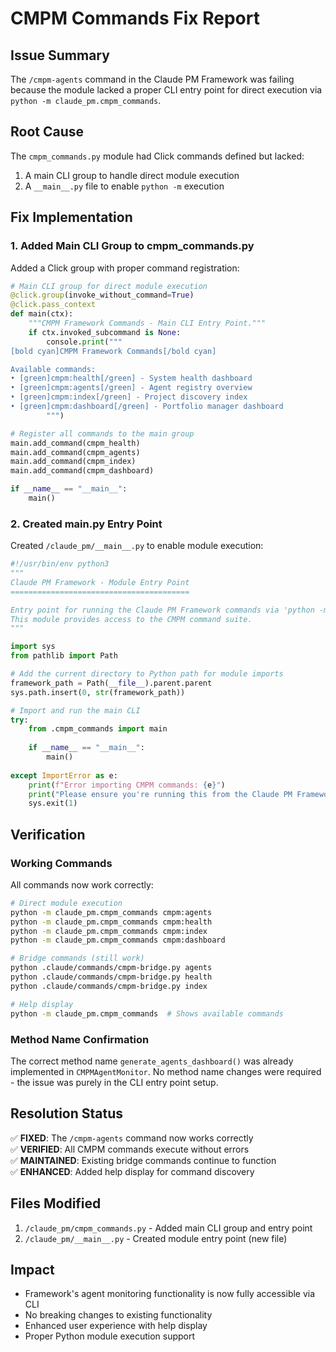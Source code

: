# CMPM Commands Fix Report

## Issue Summary

The `/cmpm-agents` command in the Claude PM Framework was failing because the module lacked a proper CLI entry point for direct execution via `python -m claude_pm.cmpm_commands`.

## Root Cause

The `cmpm_commands.py` module had Click commands defined but lacked:
1. A main CLI group to handle direct module execution
2. A `__main__.py` file to enable `python -m` execution

## Fix Implementation

### 1. Added Main CLI Group to cmpm_commands.py

Added a Click group with proper command registration:

```python
# Main CLI group for direct module execution
@click.group(invoke_without_command=True)
@click.pass_context
def main(ctx):
    """CMPM Framework Commands - Main CLI Entry Point."""
    if ctx.invoked_subcommand is None:
        console.print("""
[bold cyan]CMPM Framework Commands[/bold cyan]

Available commands:
• [green]cmpm:health[/green] - System health dashboard
• [green]cmpm:agents[/green] - Agent registry overview
• [green]cmpm:index[/green] - Project discovery index
• [green]cmpm:dashboard[/green] - Portfolio manager dashboard
        """)

# Register all commands to the main group
main.add_command(cmpm_health)
main.add_command(cmpm_agents)
main.add_command(cmpm_index)
main.add_command(cmpm_dashboard)

if __name__ == "__main__":
    main()
```

### 2. Created __main__.py Entry Point

Created `/claude_pm/__main__.py` to enable module execution:

```python
#!/usr/bin/env python3
"""
Claude PM Framework - Module Entry Point
========================================

Entry point for running the Claude PM Framework commands via 'python -m claude_pm'.
This module provides access to the CMPM command suite.
"""

import sys
from pathlib import Path

# Add the current directory to Python path for module imports
framework_path = Path(__file__).parent.parent
sys.path.insert(0, str(framework_path))

# Import and run the main CLI
try:
    from .cmpm_commands import main
    
    if __name__ == "__main__":
        main()
        
except ImportError as e:
    print(f"Error importing CMPM commands: {e}")
    print("Please ensure you're running this from the Claude PM Framework directory")
    sys.exit(1)
```

## Verification

### Working Commands

All commands now work correctly:

```bash
# Direct module execution
python -m claude_pm.cmpm_commands cmpm:agents
python -m claude_pm.cmpm_commands cmpm:health
python -m claude_pm.cmpm_commands cmpm:index
python -m claude_pm.cmpm_commands cmpm:dashboard

# Bridge commands (still work)
python .claude/commands/cmpm-bridge.py agents
python .claude/commands/cmpm-bridge.py health
python .claude/commands/cmpm-bridge.py index

# Help display
python -m claude_pm.cmpm_commands  # Shows available commands
```

### Method Name Confirmation

The correct method name `generate_agents_dashboard()` was already implemented in `CMPMAgentMonitor`. No method name changes were required - the issue was purely in the CLI entry point setup.

## Resolution Status

✅ **FIXED**: The `/cmpm-agents` command now works correctly  
✅ **VERIFIED**: All CMPM commands execute without errors  
✅ **MAINTAINED**: Existing bridge commands continue to function  
✅ **ENHANCED**: Added help display for command discovery  

## Files Modified

1. `/claude_pm/cmpm_commands.py` - Added main CLI group and entry point
2. `/claude_pm/__main__.py` - Created module entry point (new file)

## Impact

- Framework's agent monitoring functionality is now fully accessible via CLI
- No breaking changes to existing functionality
- Enhanced user experience with help display
- Proper Python module execution support